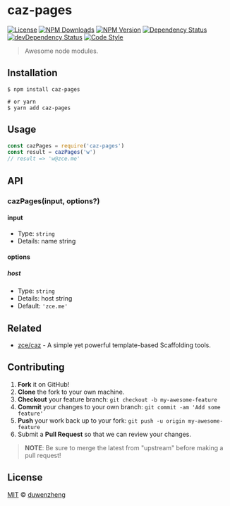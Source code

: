 # caz-pages

[![License][license-img]][license-url]
[![NPM Downloads][downloads-img]][downloads-url]
[![NPM Version][version-img]][version-url]
[![Dependency Status][dependency-img]][dependency-url]
[![devDependency Status][devdependency-img]][devdependency-url]
[![Code Style][style-img]][style-url]

> Awesome node modules.

## Installation

```shell
$ npm install caz-pages

# or yarn
$ yarn add caz-pages
```

## Usage

<!-- TODO: Introduction of Usage -->

```javascript
const cazPages = require('caz-pages')
const result = cazPages('w')
// result => 'w@zce.me'
```

## API

<!-- TODO: Introduction of API -->

### cazPages(input, options?)

#### input

- Type: `string`
- Details: name string

#### options

##### host

- Type: `string`
- Details: host string
- Default: `'zce.me'`

## Related

- [zce/caz](https://github.com/zce/caz) - A simple yet powerful template-based Scaffolding tools.

## Contributing

1. **Fork** it on GitHub!
2. **Clone** the fork to your own machine.
3. **Checkout** your feature branch: `git checkout -b my-awesome-feature`
4. **Commit** your changes to your own branch: `git commit -am 'Add some feature'`
5. **Push** your work back up to your fork: `git push -u origin my-awesome-feature`
6. Submit a **Pull Request** so that we can review your changes.

> **NOTE**: Be sure to merge the latest from "upstream" before making a pull request!

## License

[MIT](LICENSE) &copy; [duwenzheng](https://github.com/web-du/dwz-gulp-pages.git)



[license-img]: https://img.shields.io/github/license/zce/caz-pages
[license-url]: https://github.com/zce/caz-pages/blob/master/LICENSE
[downloads-img]: https://img.shields.io/npm/dm/caz-pages
[downloads-url]: https://npm.im/caz-pages
[version-img]: https://img.shields.io/npm/v/caz-pages
[version-url]: https://npm.im/caz-pages
[dependency-img]: https://img.shields.io/david/zce/caz-pages
[dependency-url]: https://david-dm.org/zce/caz-pages
[devdependency-img]: https://img.shields.io/david/dev/zce/caz-pages
[devdependency-url]: https://david-dm.org/zce/caz-pages?type=dev
[style-img]: https://img.shields.io/badge/code_style-standard-brightgreen
[style-url]: https://standardjs.com
